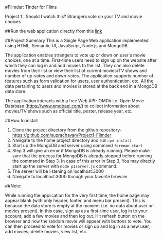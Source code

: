 #Filmder: Tinder for Films

Project 1 : Should I watch this?  Strangers vote on your TV and movie choices

##Run the web application directly from this [link](https://enigmatic-woodland-38728.herokuapp.com/)


##Project Summary
This is a Single Page Web application implemented using HTML, Semantic UI, JavaScript, Node.js and MongoDB. 

The application enables strangers to vote up or down on user's movie choices, one at a time. First-time users need to sign up on the website after which they can log in and add movies to the list. They can also delete movies from their list or view their list of current movies/TV shows and number of up-votes and down-votes. The application supports number of features such as form validation for users, user authentication, etc. All the data pertaining to users and movies is stored at the back end in a MongoDB data store.

The application interacts with a free Web API- OMDb i.e. Open Movie Database (https://www.omdbapi.com/) to collect information about movies/TV shows such as official title, poster, release year, etc.


##How to install

1. Clone the project directory from the github repository- https://github.com/suprachavan/Project1-Filmder
2. Navigate to the home project directory and run `npm install`
3. Start up the MongoDB and server using command `foreman start`
4. Step 3 will give an error if MongoDB is already running. Please make sure that the process for MongoDB is already stopped before running the command in Step 3. In case of this error in Step 3, You may directly start up the server with `node p1server.js` command.
4. The server will be listening on localhost:3000
5. Navigate to localhost:3000 through your favorite browser

##Note: 

While running the application for the very first time, the home page may appear blank (with only header, footer, and menu bar present). This is because the data store is empty at the moment (i.e. no data about user or movies present).
In this case, sign up as a first-time user, log in to your account, add a few movies and then log out.
Hit refresh button on the browser and now the random movie will appear with buttons to vote.
You can then proceed to vote for movies or sign up and log in as a new user, add movies, delete movies, view list, etc.
